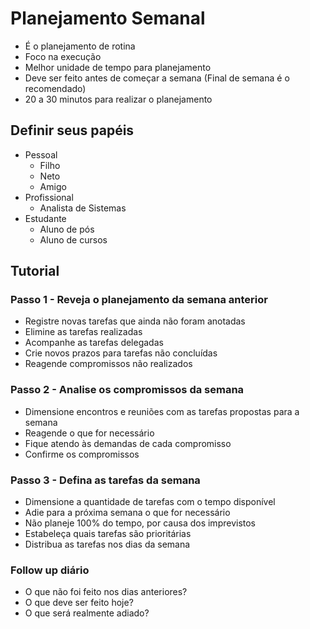 # Planejamento Semanal

- É o planejamento de rotina
- Foco na execução
- Melhor unidade de tempo para planejamento
- Deve ser feito antes de começar a semana (Final de semana é o recomendado)
- 20 a 30 minutos para realizar o planejamento

## Definir seus papéis

- Pessoal
	- Filho
	- Neto
	- Amigo
- Profissional
	- Analista de Sistemas
- Estudante
	- Aluno de pós
	- Aluno de cursos

## Tutorial

### Passo 1 - Reveja o planejamento da semana anterior

- Registre novas tarefas que ainda não foram anotadas
- Elimine as tarefas realizadas
- Acompanhe as tarefas delegadas
- Crie novos prazos para tarefas não concluídas
- Reagende compromissos não realizados

### Passo 2 - Analise os compromissos da semana

- Dimensione encontros e reuniões com as tarefas propostas para a semana
- Reagende o que for necessário
- Fique atendo às demandas de cada compromisso
- Confirme os compromissos

### Passo 3 - Defina as tarefas da semana

- Dimensione a quantidade de tarefas com o tempo disponível
- Adie para a próxima semana o que for necessário
- Não planeje 100% do tempo, por causa dos imprevistos
- Estabeleça quais tarefas são prioritárias
- Distribua as tarefas nos dias da semana

### Follow up diário

- O que não foi feito nos dias anteriores?
- O que deve ser feito hoje?
- O que será realmente adiado?

<!--stackedit_data:
eyJoaXN0b3J5IjpbODE0OTYyNTU5XX0=
-->